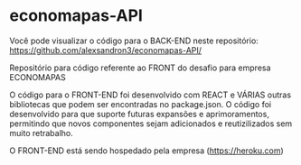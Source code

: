 # economapas-API
Você pode visualizar o código para o BACK-END neste repositório: https://github.com/alexsandron3/economapas-API/

Repositório para código referente ao FRONT do desafio para empresa ECONOMAPAS

O código para o FRONT-END foi desenvolvido com REACT e VÁRIAS outras bibliotecas que podem ser encontradas no package.json.
O código foi desenvolvido para que suporte futuras expansões e aprimoramentos, permitindo que novos componentes sejam adicionados e reutizilizados sem muito retrabalho.

O FRONT-END está sendo hospedado pela empresa (https://heroku.com)
